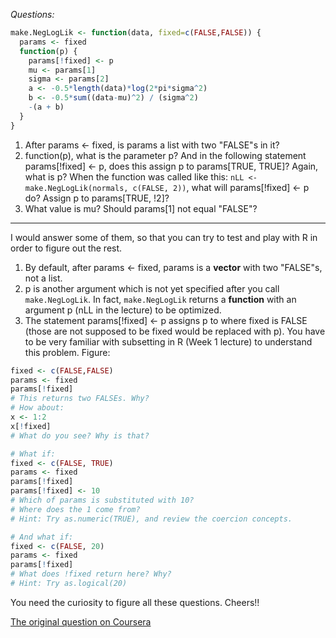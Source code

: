 _Questions:_

```r
make.NegLogLik <- function(data, fixed=c(FALSE,FALSE)) {
  params <- fixed
  function(p) {
    params[!fixed] <- p
    mu <- params[1]
    sigma <- params[2]
    a <- -0.5*length(data)*log(2*pi*sigma^2)
    b <- -0.5*sum((data-mu)^2) / (sigma^2)
    -(a + b)
  }
}
```

1. After params <- fixed, is params a list with two "FALSE"s in it?
2. function(p), what is the parameter p? And in the following statement params[!fixed] <- p, does this assign p to params[TRUE, TRUE]? Again, what is p? When the function was called like this: `nLL <- make.NegLogLik(normals, c(FALSE, 2))`, what will params[!fixed] <- p do? Assign p to params[TRUE, !2]?
3. What value is mu? Should params[1] not equal "FALSE"?

---

I would answer some of them, so that you can try to test and play with R in order to figure out the rest.

1. By default, after params <- fixed, params is a __vector__ with two "FALSE"s, not a list.
2. p is another argument which is not yet specified after you call `make.NegLogLik`. In fact, `make.NegLogLik` returns a __function__ with an argument p (nLL in the lecture) to be optimized.
3. The statement params[!fixed] <- p assigns p to where fixed is FALSE (those are not supposed to be fixed would be replaced with p).
You have to be very familiar with subsetting in R (Week 1 lecture) to understand this problem. Figure:

```r
fixed <- c(FALSE,FALSE)
params <- fixed
params[!fixed]
# This returns two FALSEs. Why?
# How about:
x <- 1:2
x[!fixed]
# What do you see? Why is that?

# What if:
fixed <- c(FALSE, TRUE)
params <- fixed
params[!fixed]
params[!fixed] <- 10
# Which of params is substituted with 10?
# Where does the 1 come from?
# Hint: Try as.numeric(TRUE), and review the coercion concepts.

# And what if:
fixed <- c(FALSE, 20)
params <- fixed
params[!fixed]
# What does !fixed return here? Why?
# Hint: Try as.logical(20)
```

You need the curiosity to figure all these questions. Cheers!!

[The original question on Coursera](https://www.coursera.org/learn/r-programming/discussions/weeks/2/threads/0YK_wlcBEeeMcg4GWtvWkg)